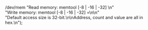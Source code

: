 

/dev/mem
"Read memory: memtool [-8 | -16 | -32] <phys addr> <count>\n" \
"Write memory: memtool [-8 | -16 | -32] <phys addr>=<value>\n\n" \
"Default access size is 32-bit.\n\nAddress, count and value are all in hex.\n");
